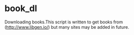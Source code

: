 # book_dl
Downloading books.This script is written to get books from (http://www.libgen.io/) but many sites may be added in future.
